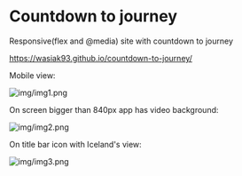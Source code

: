 

# Countdown to journey 

Responsive(flex and @media) site with countdown to journey

https://wasiak93.github.io/countdown-to-journey/

Mobile view:

![img/img1.png](img/img1.png)

On screen bigger than 840px app has video background:

![img/img2.png](img/img2.png)

On title bar icon with Iceland's view:

![img/img3.png](img/img3.png)

